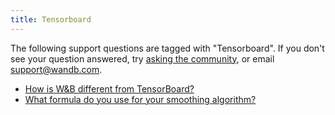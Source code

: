 ```yaml
---
title: Tensorboard 
---
```

The following support questions are tagged with "Tensorboard". If you don't see 
your question answered, try [asking the community](https://community.wandb.ai/), 
or email [support@wandb.com](mailto:support@wandb.com).

- [How is W&B different from TensorBoard?](different_tensorboard.md)
- [What formula do you use for your smoothing algorithm?](formula_smoothing_algorithm.md)
